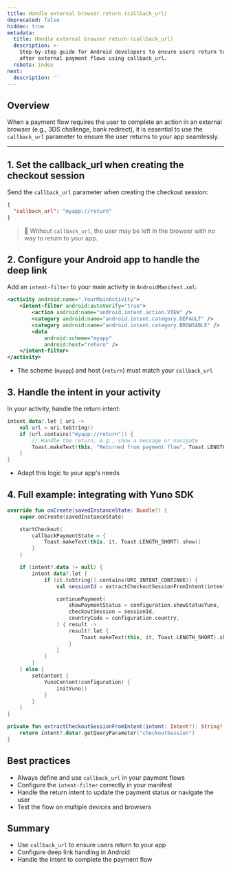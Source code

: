 ```yaml
---
title: Handle external browser return (callback_url)
deprecated: false
hidden: true
metadata:
  title: Handle external browser return (callback_url)
  description: >-
    Step-by-step guide for Android developers to ensure users return to the app
    after external payment flows using callback_url.
  robots: index
next:
  description: ''
---
```

## Overview

When a payment flow requires the user to complete an action in an external browser (e.g., 3DS challenge, bank redirect), it is essential to use the `callback_url` parameter to ensure the user returns to your app seamlessly.

***

## 1. Set the callback\_url when creating the checkout session

Send the `callback_url` parameter when creating the checkout session:

```json
{
  "callback_url": "myapp://return"
}
```

> 📘 Without `callback_url`, the user may be left in the browser with no way to return to your app.

## 2. Configure your Android app to handle the deep link

Add an `intent-filter` to your main activity in `AndroidManifest.xml`:

```xml
<activity android:name=".YourMainActivity">
    <intent-filter android:autoVerify="true">
        <action android:name="android.intent.action.VIEW" />
        <category android:name="android.intent.category.DEFAULT" />
        <category android:name="android.intent.category.BROWSABLE" />
        <data
            android:scheme="myapp"
            android:host="return" />
    </intent-filter>
</activity>
```

* The scheme (`myapp`) and host (`return`) must match your `callback_url`

## 3. Handle the intent in your activity

In your activity, handle the return intent:

```kotlin
intent.data?.let { uri ->
    val url = uri.toString()
    if (url.contains("myapp://return")) {
        // Handle the return, e.g., show a message or navigate
        Toast.makeText(this, "Returned from payment flow", Toast.LENGTH_SHORT).show()
    }
}
```

* Adapt this logic to your app's needs

## 4. Full example: integrating with Yuno SDK

```kotlin
override fun onCreate(savedInstanceState: Bundle?) {
    super.onCreate(savedInstanceState)

    startCheckout(
        callbackPaymentState = {
            Toast.makeText(this, it, Toast.LENGTH_SHORT).show()
        }
    )

    if (intent?.data != null) {
        intent.data?.let {
            if (it.toString().contains(URI_INTENT_CONTINUE)) {
                val sessionId = extractCheckoutSessionFromIntent(intent)

                continuePayment(
                    showPaymentStatus = configuration.showStatusYuno,
                    checkoutSession = sessionId,
                    countryCode = configuration.country,
                ) { result ->
                    result?.let {
                        Toast.makeText(this, it, Toast.LENGTH_SHORT).show()
                    }
                }
            }
        }
    } else {
        setContent {
            YunoContent(configuration) {
                initYuno()
            }
        }
    }
}

private fun extractCheckoutSessionFromIntent(intent: Intent?): String? {
    return intent?.data?.getQueryParameter("checkoutSession")
}
```

## Best practices

* Always define and use `callback_url` in your payment flows
* Configure the `intent-filter` correctly in your manifest
* Handle the return intent to update the payment status or navigate the user
* Test the flow on multiple devices and browsers

## Summary

* Use `callback_url` to ensure users return to your app
* Configure deep link handling in Android
* Handle the intent to complete the payment flow